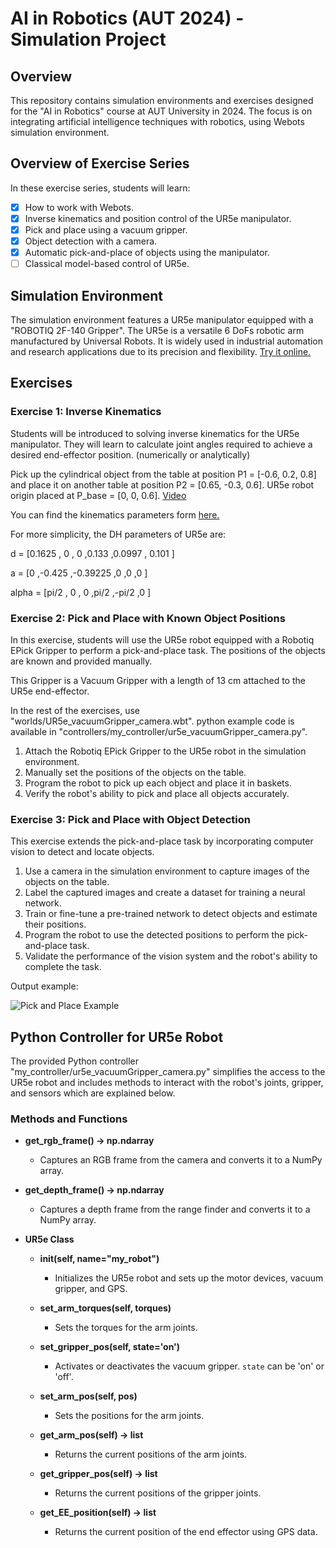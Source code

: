 # AI in Robotics (AUT 2024) - Simulation Project

## Overview
This repository contains simulation environments and exercises designed for the "AI in Robotics" course at AUT University in 2024. The focus is on integrating artificial intelligence techniques with robotics, using Webots simulation environment.

## Overview of Exercise Series

In these exercise series, students will learn:

- [x] How to work with Webots.
- [x] Inverse kinematics and position control of the UR5e manipulator.
- [x] Pick and place using a vacuum gripper.
- [x] Object detection with a camera.
- [x] Automatic pick-and-place of objects using the manipulator.
- [ ] Classical model-based control of UR5e.

## Simulation Environment
The simulation environment features a UR5e manipulator equipped with a "ROBOTIQ 2F-140 Gripper". 
The UR5e is a versatile 6 DoFs robotic arm manufactured by Universal Robots. It is widely used in industrial automation and research applications due to its precision and flexibility. [Try it online.](https://webots.cloud/run?version=R2023b&url=https%3A%2F%2Fgithub.com%2Fcyberbotics%2Fwebots%2Fblob%2Freleased%2Fprojects%2Frobots%2Funiversal_robots%2Fprotos%2FUR5e.proto)

<!--
## Getting Started
To get started with the exercises, follow these steps:
1. Clone this repository to your local machine or download .zip file.
2. Set up the Webots simulation environment according to the provided instructions.
3. Navigate to the respective exercise folders and follow the instructions provided in the README files.
-->

## Exercises
### Exercise 1: Inverse Kinematics
Students will be introduced to solving inverse kinematics for the UR5e manipulator. They will learn to calculate joint angles required to achieve a desired end-effector position. (numerically or analytically)

Pick up the cylindrical object from the table at position P1 = [-0.6, 0.2, 0.8] and place it on another table at position P2 = [0.65, -0.3, 0.6]. UR5e robot origin placed at P_base = [0, 0, 0.6]. [Video](https://webots.cloud/AccUng0)

You can find the kinematics parameters form [here.](https://github.com/mhtayebzadeh/ai-in-robotics-course-project-AUT2024/blob/main/documents/ur5e-rgb-fact-sheet-landscape-a4.pdf)

For more simplicity, the DH parameters of UR5e are: 

d     =  [0.1625  , 0      , 0        ,0.133   ,0.0997  , 0.101 ]

a     =  [0       ,-0.425  ,-0.39225  ,0       ,0       ,0      ]

alpha =  [pi/2    , 0      , 0        ,pi/2    ,-pi/2    ,0      ]



### Exercise 2: Pick and Place with Known Object Positions
In this exercise, students will use the UR5e robot equipped with a Robotiq EPick Gripper to perform a pick-and-place task. The positions of the objects are known and provided manually.

This Gripper is a Vacuum Gripper with a length of 13 cm attached to the UR5e end-effector.

In the rest of the exercises, use "worlds/UR5e_vacuumGripper_camera.wbt". python example code is available in "controllers/my_controller/ur5e_vacuumGripper_camera.py".


1. Attach the Robotiq EPick Gripper to the UR5e robot in the simulation environment.
2. Manually set the positions of the objects on the table.
3. Program the robot to pick up each object and place it in baskets.
4. Verify the robot's ability to pick and place all objects accurately.


### Exercise 3: Pick and Place with Object Detection
This exercise extends the pick-and-place task by incorporating computer vision to detect and locate objects.


1. Use a camera in the simulation environment to capture images of the objects on the table.
2. Label the captured images and create a dataset for training a neural network.
3. Train or fine-tune a pre-trained network to detect objects and estimate their positions.
4. Program the robot to use the detected positions to perform the pick-and-place task.
5. Validate the performance of the vision system and the robot's ability to complete the task.



Output example:

![Pick and Place Example](https://github.com/mhtayebzadeh/ai-in-robotics-course-project-AUT2024/blob/main/documents/images/single_arm_vacuumGripper2.gif)






## Python Controller for UR5e Robot

The provided Python controller "my_controller/ur5e_vacuumGripper_camera.py" simplifies the access to the UR5e robot and includes methods to interact with the robot's joints, gripper, and sensors which are explained below.

### Methods and Functions

- **get_rgb_frame() -> np.ndarray**
  - Captures an RGB frame from the camera and converts it to a NumPy array.

- **get_depth_frame() -> np.ndarray**
  - Captures a depth frame from the range finder and converts it to a NumPy array.

- **UR5e Class**
  - **__init__(self, name="my_robot")**
    - Initializes the UR5e robot and sets up the motor devices, vacuum gripper, and GPS.
  
  - **set_arm_torques(self, torques)**
    - Sets the torques for the arm joints.

  - **set_gripper_pos(self, state='on')**
    - Activates or deactivates the vacuum gripper. `state` can be 'on' or 'off'.
  
  - **set_arm_pos(self, pos)**
    - Sets the positions for the arm joints.

  - **get_arm_pos(self) -> list**
    - Returns the current positions of the arm joints.

  - **get_gripper_pos(self) -> list**
    - Returns the current positions of the gripper joints.

  - **get_EE_position(self) -> list**
    - Returns the current position of the end effector using GPS data.

<!--
## Contributors
- [Your Name](https://github.com/yourusername) - Course Instructor

## License
This project is licensed under the [MIT License](LICENSE).
-->
